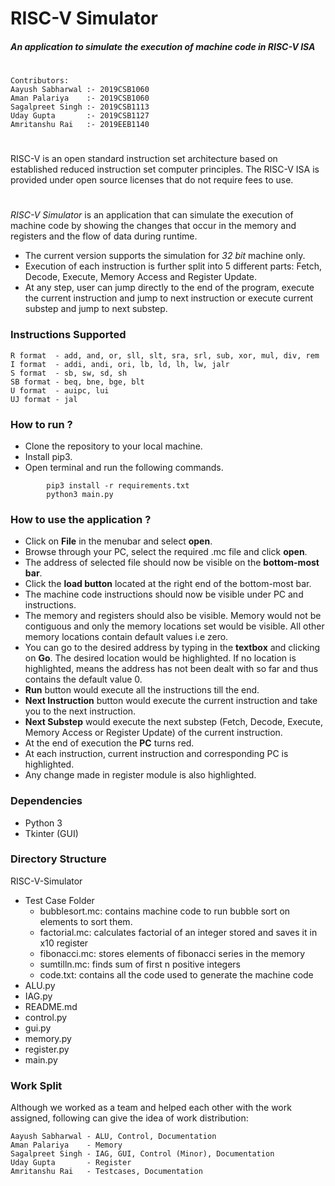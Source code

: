 # RISC-V Simulator
##### _An application to simulate the execution of machine code in RISC-V ISA_
#

```
Contributors:
Aayush Sabharwal :- 2019CSB1060
Aman Palariya    :- 2019CSB1060
Sagalpreet Singh :- 2019CSB1113
Uday Gupta       :- 2019CSB1127
Amritanshu Rai   :- 2019EEB1140
```
#
RISC-V is an open standard instruction set architecture based on established reduced instruction set computer principles. The RISC-V ISA is provided under open source licenses that do not require fees to use.
#
*RISC-V Simulator* is an application that can simulate the execution of machine code by showing the changes that occur in the memory and registers and the flow of data during runtime.

- The current version supports the simulation for *32 bit* machine only.
- Execution of each instruction is further split into 5 different parts: Fetch, Decode, Execute, Memory Access and Register Update.
- At any step, user can jump directly to the end of the program, execute the current instruction and jump to next instruction or execute current substep and jump to next substep.

### Instructions Supported
```
R format  - add, and, or, sll, slt, sra, srl, sub, xor, mul, div, rem
I format  - addi, andi, ori, lb, ld, lh, lw, jalr
S format  - sb, sw, sd, sh
SB format - beq, bne, bge, blt
U format  - auipc, lui
UJ format - jal
```

### How to run ?


- Clone the repository to your local machine.
- Install pip3.
- Open terminal and run the following commands.
```
        pip3 install -r requirements.txt
        python3 main.py
```

### How to use the application ?
- Click on **File** in the menubar and select **open**.
- Browse through your PC, select the required .mc file and click **open**.
- The address of selected file should now be visible on the **bottom-most bar**.
- Click the **load button** located at the right end of the bottom-most bar.
- The machine code instructions should now be visible under PC and instructions.
- The memory and registers should also be visible. Memory would not be contiguous and only the memory locations set would be visible. All other memory locations contain default values i.e zero.
- You can go to the desired address by typing in the **textbox** and clicking on **Go**. The desired location would be highlighted. If no location is highlighted, means the address has not been dealt with so far and thus contains the default value 0.
- **Run** button would execute all the instructions till the end.
- **Next Instruction** button would execute the current instruction and take you to the next instruction.
- **Next Substep** would execute the next substep (Fetch, Decode, Execute, Memory Access or Register Update) of the current instruction.
- At the end of execution the **PC** turns red.
- At each instruction, current instruction and corresponding PC is highlighted.
- Any change made in register module is also highlighted.

### Dependencies
- Python 3
- Tkinter (GUI)

### Directory Structure
RISC-V-Simulator
- Test Case Folder
    - bubblesort.mc: contains machine code to run bubble sort on elements to sort them.
    - factorial.mc: calculates factorial of an integer stored and saves it in x10 register
    - fibonacci.mc: stores elements of fibonacci series in the memory
    - sumtilln.mc: finds sum of first n positive integers
    - code.txt: contains all the code used to generate the machine code
 - ALU.py
 - IAG.py
 - README.md
 - control.py
 - gui.py
 - memory.py
 - register.py
 - main.py

### Work Split
Although we worked as a team and helped each other with the work assigned, following can give the idea of work distribution:
```
Aayush Sabharwal - ALU, Control, Documentation
Aman Palariya    - Memory
Sagalpreet Singh - IAG, GUI, Control (Minor), Documentation
Uday Gupta       - Register
Amritanshu Rai   - Testcases, Documentation

```
